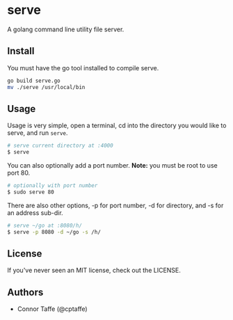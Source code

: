 serve
=====

A golang command line utility file server.

## Install

You must have the go tool installed to compile serve.

```sh
go build serve.go
mv ./serve /usr/local/bin
```

## Usage

Usage is very simple, open a terminal, cd into the directory you would like to serve, and run `serve`.
```sh
# serve current directory at :4000
$ serve
```
You can also optionally add a port number. __Note:__ you must be root to use port 80.
```sh
# optionally with port number
$ sudo serve 80
```
There are also other options, -p for port number, -d for directory, and -s for an address sub-dir.
```sh
# serve ~/go at :8080/h/
$ serve -p 8080 -d ~/go -s /h/
```

## License

If you've never seen an MIT license, check out the LICENSE.

## Authors

+ Connor Taffe (@cptaffe)
